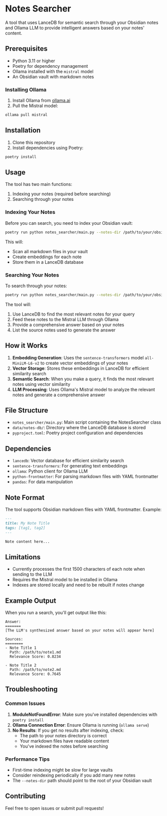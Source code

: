 # Notes Searcher

A tool that uses LanceDB for semantic search through your Obsidian notes and Ollama LLM to provide intelligent answers based on your notes' content.

## Prerequisites

- Python 3.11 or higher
- Poetry for dependency management
- Ollama installed with the `mistral` model
- An Obsidian vault with markdown notes

### Installing Ollama

1. Install Ollama from [ollama.ai](https://ollama.ai)
2. Pull the Mistral model:
```bash
ollama pull mistral
```

## Installation

1. Clone this repository
2. Install dependencies using Poetry:
```bash
poetry install
```

## Usage

The tool has two main functions:
1. Indexing your notes (required before searching)
2. Searching through your notes

### Indexing Your Notes

Before you can search, you need to index your Obsidian vault:

```bash
poetry run python notes_searcher/main.py --notes-dir /path/to/your/obsidian/vault --index
```

This will:
- Scan all markdown files in your vault
- Create embeddings for each note
- Store them in a LanceDB database

### Searching Your Notes

To search through your notes:

```bash
poetry run python notes_searcher/main.py --notes-dir /path/to/your/obsidian/vault --query "your query here"
```

The tool will:
1. Use LanceDB to find the most relevant notes for your query
2. Feed these notes to the Mistral LLM through Ollama
3. Provide a comprehensive answer based on your notes
4. List the source notes used to generate the answer

## How it Works

1. **Embedding Generation**: Uses the `sentence-transformers` model `all-MiniLM-L6-v2` to create vector embeddings of your notes
2. **Vector Storage**: Stores these embeddings in LanceDB for efficient similarity search
3. **Semantic Search**: When you make a query, it finds the most relevant notes using vector similarity
4. **LLM Processing**: Uses Ollama's Mistral model to analyze the relevant notes and generate a comprehensive answer

## File Structure

- `notes_searcher/main.py`: Main script containing the NotesSearcher class
- `data/notes-db/`: Directory where the LanceDB database is stored
- `pyproject.toml`: Poetry project configuration and dependencies

## Dependencies

- `lancedb`: Vector database for efficient similarity search
- `sentence-transformers`: For generating text embeddings
- `ollama`: Python client for Ollama LLM
- `python-frontmatter`: For parsing markdown files with YAML frontmatter
- `pandas`: For data manipulation

## Note Format

The tool supports Obsidian markdown files with YAML frontmatter. Example:

```markdown
---
title: My Note Title
tags: [tag1, tag2]
---

Note content here...
```

## Limitations

- Currently processes the first 1500 characters of each note when sending to the LLM
- Requires the Mistral model to be installed in Ollama
- Indexes are stored locally and need to be rebuilt if notes change

## Example Output

When you run a search, you'll get output like this:

```
Answer:
=======
[The LLM's synthesized answer based on your notes will appear here]

Sources:
========
- Note Title 1
  Path: /path/to/note1.md
  Relevance Score: 0.8234

- Note Title 2
  Path: /path/to/note2.md
  Relevance Score: 0.7645
```

## Troubleshooting

### Common Issues

1. **ModuleNotFoundError**: Make sure you've installed dependencies with `poetry install`
2. **Ollama Connection Error**: Ensure Ollama is running (`ollama serve`)
3. **No Results**: If you get no results after indexing, check:
   - The path to your notes directory is correct
   - Your markdown files have readable content
   - You've indexed the notes before searching

### Performance Tips

- First-time indexing might be slow for large vaults
- Consider reindexing periodically if you add many new notes
- The `--notes-dir` path should point to the root of your Obsidian vault

## Contributing

Feel free to open issues or submit pull requests!